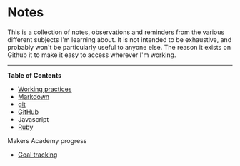 # Notes
This is a collection of  notes, observations and reminders from the various different subjects I'm learning about. It is not intended to be exhaustive, and probably won't be particularly useful to anyone else. The reason it exists on Github it to make it easy to access wherever I'm working.

----
**Table of Contents**
 
 - [Working practices](./working-practices/working-practices-TOC.md)
 - [Markdown](./markdown/markdown.md)
 - [git](./git/git-TOC.md)
 - [GitHub](./github/github-TOC.md)
 - Javascript
- [Ruby](./ruby/ruby-TOC.md)

Makers Academy progress

- [Goal tracking](./goal-tracking.md)